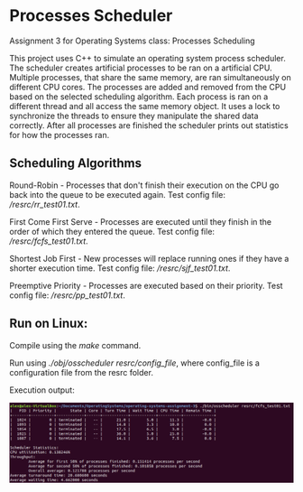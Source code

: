 # Processes Scheduler
Assignment 3 for Operating Systems class: Processes Scheduling

This project uses C++ to simulate an operating system process scheduler.
The scheduler creates artificial processes to be ran on a artificial CPU.
Multiple processes, that share the same memory, are ran simultaneously on different CPU cores.
The processes are added and removed from the CPU based on the selected scheduling algorithm.
Each process is ran on a different thread and all access the same memory object.
It uses a lock to synchronize the threads to ensure they manipulate the shared data correctly.
After all processes are finished the scheduler prints out statistics for how the processes ran.

## Scheduling Algorithms
Round-Robin - 
Processes that don't finish their execution on the CPU go back into the queue to be executed again.
Test config file: */resrc/rr_test01.txt*.

First Come First Serve - 
Processes are executed until they finish in the order of which they entered the queue.
Test config file: */resrc/fcfs_test01.txt*.

Shortest Job First - 
New processes will replace running ones if they have a shorter execution time.
Test config file: */resrc/sjf_test01.txt*.

Preemptive Priority - 
Processes are executed based on their priority.
Test config file: */resrc/pp_test01.txt*.

## Run on Linux:

Compile using the *make* command.

Run using *./obj/osscheduler resrc/config_file*, where config_file is a configuration file from the resrc folder.

Execution output:

![program execution output](screenshot.png)